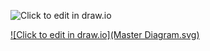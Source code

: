 ![Click to edit in draw.io](Master%2FDiagram.png)

[![Click to edit in draw.io](Master Diagram.svg)](../drawio-github/edit-diagram.html?repo=SLAP&path=Master%2FDiagram.xml)
